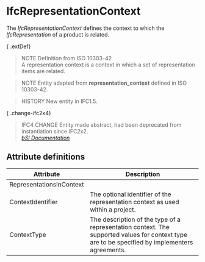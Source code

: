 IfcRepresentationContext
========================
The _IfcRepresentationContext_ defines the context to which the
_IfcRepresentation_ of a product is related.  
  
{ .extDef}  
> NOTE  Definition from ISO 10303-42  
> A representation context is a context in which a set of representation items
> are related.  
  
> NOTE  Entity adapted from **representation_context** defined in ISO
> 10303-42.  
  
> HISTORY  New entity in IFC1.5.  
  
{ .change-ifc2x4}  
> IFC4 CHANGE  Entity made abstract, had been deprecated from instantiation
> since IFC2x2.  
[ _bSI
Documentation_](https://standards.buildingsmart.org/IFC/DEV/IFC4_2/FINAL/HTML/schema/ifcrepresentationresource/lexical/ifcrepresentationcontext.htm)


Attribute definitions
---------------------
| Attribute                | Description                                                                                                                                    |
|--------------------------|------------------------------------------------------------------------------------------------------------------------------------------------|
| RepresentationsInContext |                                                                                                                                                |
| ContextIdentifier        | The optional identifier of the representation context as used within a project.                                                                |
| ContextType              | The description of the type of a representation context. The supported values for context type are to be specified by implementers agreements. |

